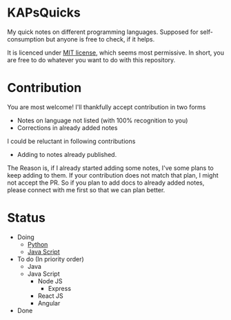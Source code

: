 # KAPsQuicks

My quick notes on different programming languages. Supposed for self-consumption but anyone is free to check, if it helps.

It is licenced under [MIT license](LICENSE), which seems most permissive. In short, you are free to do whatever you want to do with this repository.

# Contribution

You are most welcome! I'll thankfully accept contribution in two forms

- Notes on language not listed (with 100% recognition to you)
- Corrections in already added notes

I could be reluctant in following contributions

- Adding to notes already published.

The Reason is, if I already started adding some notes, I've some plans to keep adding to them. If your contribution does not match that plan, I might not accept the PR. So if you plan to add docs to already added notes, please connect with me first so that we can plan better.

# Status

- Doing
  - [Python](Python/README.md)
  - [Java Script](./JavaScript/JavaScript.md)
- To do (In priority order)
  - Java
  - Java Script
    - Node JS
      - Express
    - React JS
    - Angular
- Done
